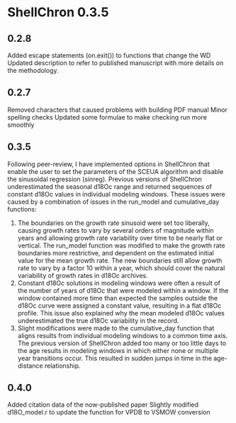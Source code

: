 # ShellChron 0.3.5

## 0.2.8
Added escape statements (on.exit()) to functions that change the WD
Updated description to refer to published manuscript with more details
on the methodology.

## 0.2.7
Removed characters that caused problems with building PDF manual
Minor spelling checks
Updated some formulae to make checking run more smoothly

## 0.3.5
Following peer-review, I have implemented options in ShellChron that enable the user to set the parameters of the SCEUA algorithm and disable the sinusoidal regression (sinreg).
Previous versions of ShellChron underestimated the seasonal d18Oc range and returned sequences of constant d18Oc values in individual modeling windows. These issues were caused by a combination of issues in the run_model and cumulative_day functions:
1. The boundaries on the growth rate sinusoid were set too liberally, causing growth rates to vary by several orders of magnitude within years and allowing growth rate variability over time to be nearly flat or vertical. The run_model function was modified to make the growth rate boundaries more restrictive, and dependent on the estimated initial value for the mean growth rate. The new boundaries still allow growth rate to vary by a factor 10 within a year, which should cover the natural variability of growth rates in d18Oc archives.
2. Constant d18Oc solutions in modeling windows were often a result of the number of years of d18Oc that were modeled within a window. If the window contained more time than expected the samples outside the d18Oc curve were assigned a constant value, resulting in a flat d18Oc
profile. This issue also explained why the mean modeled d18Oc values underestimated the true d18Oc variability in the record.
3. Slight modifications were made to the cumulative_day function that aligns results from individual modeling windows to a common time axis. The previous version of ShellChron added too many or too little days to the age results in modeling windows in which either none or multiple year transitions occur. This resulted in sudden jumps in time in the age-distance relationship.

## 0.4.0
Added citation data of the now-published paper
Slightly modified d18O_model.r to update the function for VPDB to VSMOW conversion